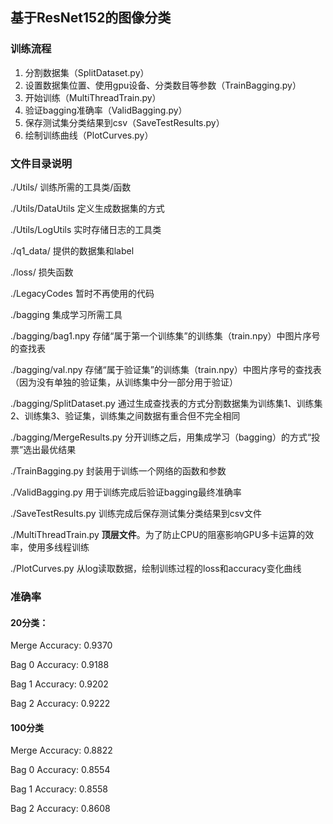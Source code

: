 ## 基于ResNet152的图像分类

### 训练流程
1. 分割数据集（SplitDataset.py）
2. 设置数据集位置、使用gpu设备、分类数目等参数（TrainBagging.py）
3. 开始训练（MultiThreadTrain.py）
4. 验证bagging准确率（ValidBagging.py）
5. 保存测试集分类结果到csv（SaveTestResults.py）
6. 绘制训练曲线（PlotCurves.py）

### 文件目录说明

./Utils/ 训练所需的工具类/函数

./Utils/DataUtils 定义生成数据集的方式

./Utils/LogUtils 实时存储日志的工具类

./q1_data/ 提供的数据集和label

./loss/ 损失函数

./LegacyCodes 暂时不再使用的代码

./bagging 集成学习所需工具

./bagging/bag1.npy 存储“属于第一个训练集”的训练集（train.npy）中图片序号的查找表

./bagging/val.npy 存储“属于验证集”的训练集（train.npy）中图片序号的查找表（因为没有单独的验证集，从训练集中分一部分用于验证）

./bagging/SplitDataset.py 通过生成查找表的方式分割数据集为训练集1、训练集2、训练集3、验证集，训练集之间数据有重合但不完全相同

./bagging/MergeResults.py 分开训练之后，用集成学习（bagging）的方式“投票”选出最优结果

./TrainBagging.py 封装用于训练一个网络的函数和参数

./ValidBagging.py 用于训练完成后验证bagging最终准确率

./SaveTestResults.py 训练完成后保存测试集分类结果到csv文件

./MultiThreadTrain.py **顶层文件**。为了防止CPU的阻塞影响GPU多卡运算的效率，使用多线程训练

./PlotCurves.py 从log读取数据，绘制训练过程的loss和accuracy变化曲线


### 准确率
#### 20分类：
Merge Accuracy: 0.9370

Bag 0 Accuracy: 0.9188

Bag 1 Accuracy: 0.9202

Bag 2 Accuracy: 0.9222

#### 100分类
Merge Accuracy: 0.8822

Bag 0 Accuracy: 0.8554

Bag 1 Accuracy: 0.8558

Bag 2 Accuracy: 0.8608